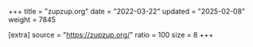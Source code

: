 +++
title = "zupzup.org"
date = "2022-03-22"
updated = "2025-02-08"
weight = 7845

[extra]
source = "https://zupzup.org/"
ratio = 100
size = 8
+++
